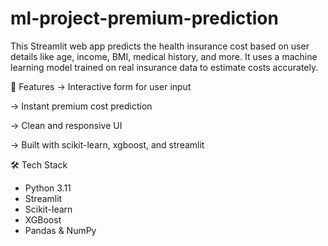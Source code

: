 # ml-project-premium-prediction
This Streamlit web app predicts the health insurance cost based on user details like age, income, BMI, medical history, and more. It uses a machine learning model trained on real insurance data to estimate costs accurately.

🚀 Features
-> Interactive form for user input

-> Instant premium cost prediction

-> Clean and responsive UI

-> Built with scikit-learn, xgboost, and streamlit

🛠️ Tech Stack
* Python 3.11
* Streamlit
* Scikit-learn
* XGBoost
* Pandas & NumPy
